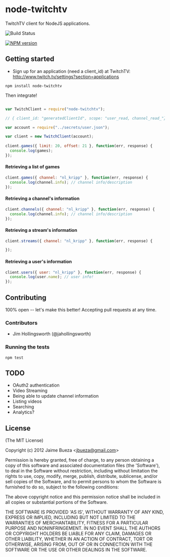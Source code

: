 
# node-twitchtv

  TwitchTV client for NodeJS applications.
  
  ![Build Status](https://travis-ci.org/jbueza/node-twitchtv.png)
  
  [![NPM version](https://badge.fury.io/js/node-twitchtv.png)](http://badge.fury.io/js/node-twitchtv)
  
## Getting started

- Sign up for an application (need a client_id) at TwitchTV: http://www.twitch.tv/settings?section=applications

```
npm install node-twitchtv
```

Then integrate!

```javascript

var TwitchClient = require("node-twitchtv");

// { client_id: "generatedClientId", scope: "user_read, channel_read_"}

var account = require("../secrets/user.json");

var client = new TwitchClient(account);
  
client.games({ limit: 20, offset: 21 }, function(err, response) {
  console.log(games);
});
```

#### Retrieving a list of games

```js
client.games({ channel: "nl_kripp" }, function(err, response) {
  console.log(channel.info); // channel info/description
});
```

#### Retrieving a channel's information

```js
client.channels({ channel: "nl_kripp" }, function(err, response) {
  console.log(channel.info); // channel info/description
});
```

#### Retrieving a stream's information

```js
client.streams({ channel: "nl_kripp" }, function(err, response) {

});
```

#### Retrieving a user's information

```js
client.users({ user: "nl_kripp" }, function(err, response) {
  console.log(user.name); // user info!
});
```

## Contributing

100% open -- let's make this better! Accepting pull requests at any time. 

### Contributors

- Jim Hollingsworth (@jahollingsworth)

### Running the tests

```
npm test
```

## TODO

* OAuth2 authentication 
* Video Streaming
* Being able to update channel information
* Listing videos
* Searching
* Analytics?

## License 

(The MIT License)

Copyright (c) 2012 Jaime Bueza &lt;jbueza@gmail.com&gt;

Permission is hereby granted, free of charge, to any person obtaining
a copy of this software and associated documentation files (the
'Software'), to deal in the Software without restriction, including
without limitation the rights to use, copy, modify, merge, publish,
distribute, sublicense, and/or sell copies of the Software, and to
permit persons to whom the Software is furnished to do so, subject to
the following conditions:

The above copyright notice and this permission notice shall be
included in all copies or substantial portions of the Software.

THE SOFTWARE IS PROVIDED 'AS IS', WITHOUT WARRANTY OF ANY KIND,
EXPRESS OR IMPLIED, INCLUDING BUT NOT LIMITED TO THE WARRANTIES OF
MERCHANTABILITY, FITNESS FOR A PARTICULAR PURPOSE AND NONINFRINGEMENT.
IN NO EVENT SHALL THE AUTHORS OR COPYRIGHT HOLDERS BE LIABLE FOR ANY
CLAIM, DAMAGES OR OTHER LIABILITY, WHETHER IN AN ACTION OF CONTRACT,
TORT OR OTHERWISE, ARISING FROM, OUT OF OR IN CONNECTION WITH THE
SOFTWARE OR THE USE OR OTHER DEALINGS IN THE SOFTWARE.
